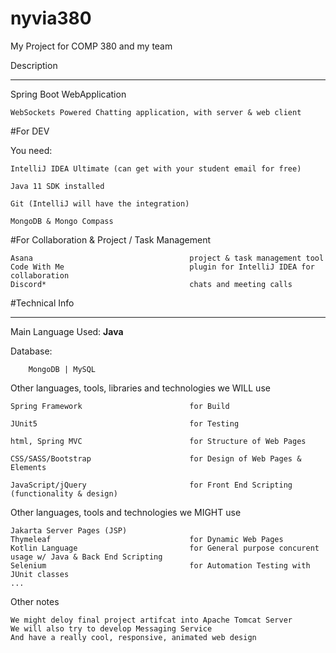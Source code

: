 # nyvia380
My Project for COMP 380 and my team

Description

---
Spring Boot WebApplication
    
    WebSockets Powered Chatting application, with server & web client

#For DEV

You need:

    IntelliJ IDEA Ultimate (can get with your student email for free)

    Java 11 SDK installed

    Git (IntelliJ will have the integration)

    MongoDB & Mongo Compass

#For Collaboration & Project / Task Management

    Asana                                   project & task management tool
    Code With Me                            plugin for IntelliJ IDEA for collaboration
    Discord*                                chats and meeting calls


#Technical Info

---
Main Language Used: **Java**

Database:

        MongoDB | MySQL


Other languages, tools, libraries and technologies we WILL use

    Spring Framework                        for Build
    
    JUnit5                                  for Testing

    html, Spring MVC                        for Structure of Web Pages

    CSS/SASS/Bootstrap                      for Design of Web Pages & Elements

    JavaScript/jQuery                       for Front End Scripting (functionality & design)

Other languages, tools and technologies we MIGHT use

    Jakarta Server Pages (JSP)              
    Thymeleaf                               for Dynamic Web Pages
    Kotlin Language                         for General purpose concurent usage w/ Java & Back End Scripting
    Selenium                                for Automation Testing with JUnit classes
    ...   

Other notes

    We might deloy final project artifcat into Apache Tomcat Server
    We will also try to develop Messaging Service 
    And have a really cool, responsive, animated web design
    

